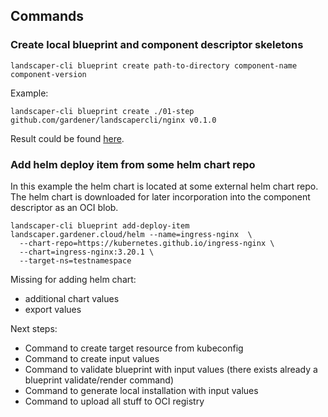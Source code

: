 ## Commands

### Create local blueprint and component descriptor skeletons

```
landscaper-cli blueprint create path-to-directory component-name component-version
```

Example:

```
landscaper-cli blueprint create ./01-step github.com/gardener/landscapercli/nginx v0.1.0
```

Result could be found [here](./01-step).

### Add helm deploy item from some helm chart repo

In this example the helm chart is located at some external helm chart repo. The helm chart is downloaded 
for later incorporation into the component descriptor as an OCI blob.

```
landscaper-cli blueprint add-deploy-item landscaper.gardener.cloud/helm --name=ingress-nginx  \
  --chart-repo=https://kubernetes.github.io/ingress-nginx \
  --chart=ingress-nginx:3.20.1 \
  --target-ns=testnamespace
```

Missing for adding helm chart:
- additional chart values 
- export values

Next steps:
- Command to create target resource from kubeconfig
- Command to create input values
- Command to validate blueprint with input values (there exists already a blueprint validate/render command)
- Command to generate local installation with input values
- Command to upload all stuff to OCI registry



